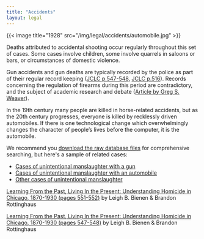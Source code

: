 ```yaml
---
title: "Accidents"
layout: legal
---
```


{{< image title="1928" src="/img/legal/accidents/automobile.jpg" >}}

Deaths attributed to accidental shooting occur regularly throughout this set of cases. Some cases involve children, some involve quarrels in saloons or bars, or circumstances of domestic violence.

Gun accidents and gun deaths are typically recorded by the police as part of their regular record keeping ([JCLC p.547-548](/docs_fk/homicide/jclc547-548.pdf), [JCLC p.516](/docs_fk/homicide/jclc516.pdf)). Records concerning the regulation of firearms during this period are contradictory, and the subject of academic research and debate ([Article by Greg S. Weaver](/docs_fk/homicide/jclc823-833.pdf)).

In the 19th century many people are killed in horse-related accidents, but as the 20th century progresses, everyone is killed by recklessly driven automobiles. If there is one technological change which overwhelmingly changes the character of people’s lives before the computer, it is the automobile.

We recommend you [download the raw database files](https://doi.org/10.21985/N2HB3R) for comprehensive searching, but here's a sample of related cases:

- [Cases of unintentional manslaughter with a gun](/searches/unintentional-manslaughter-gun/)
- [Cases of unintentional manslaughter with an automobile](/searches/unintentional-manslaughter-auto/)
- [Other cases of unintentional manslaughter](/searches/unintentional-manslaughter-other/)

[Learning From the Past, Living In the Present: Understanding Homicide in Chicago, 1870-1930 (pages 551-552)](/docs_fk/homicide/jclc551-552.pdf) by Leigh B. Bienen & Brandon Rottinghaus

[Learning From the Past, Living In the Present: Understanding Homicide in Chicago, 1870-1930 (pages 547-548)](/docs_fk/homicide/jclc547-548.pdf) by Leigh B. Bienen & Brandon Rottinghaus
